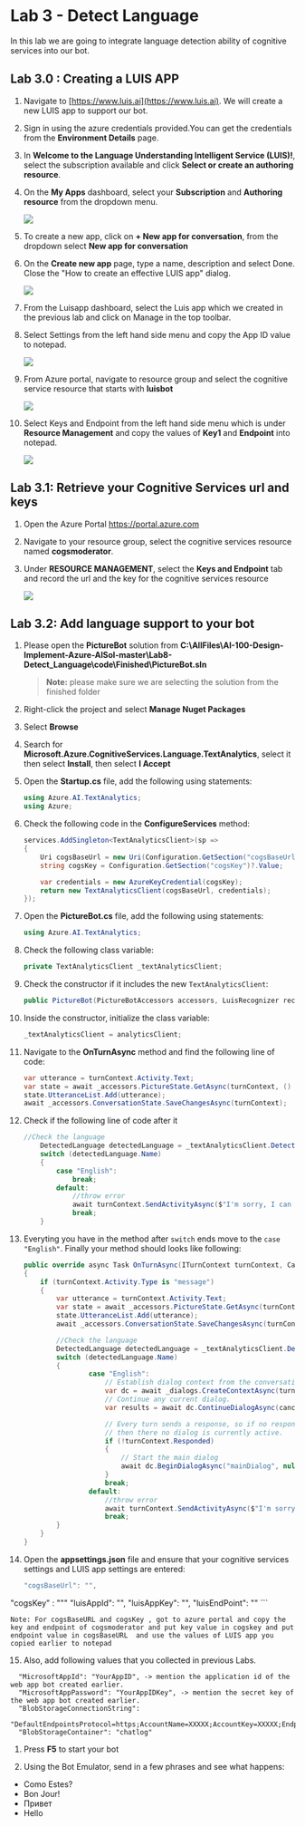 # Lab 3 - Detect Language

In this lab we are going to integrate language detection ability of cognitive services into our bot.

## Lab 3.0 : Creating a LUIS APP

1. Navigate to [https://www.luis.ai](https://www.luis.ai). We will create a new LUIS app to support our bot.

1. Sign in using the azure credentials provided.You can get the credentials from the **Environment Details** page.

1. In **Welcome to the Language Understanding Intelligent Service (LUIS)!**, select the subscription available and click **Select or create an authoring resource**.

1. On the **My Apps** dashboard, select your **Subscription** and **Authoring resource** from the dropdown menu.

   ![](./1.png)

1. To create a new app, click on **+ New app for conversation**, from the dropdown select **New app for conversation**

1. On the **Create new app** page, type a name, description and select Done. Close the "How to create an effective LUIS app" dialog.

   ![](./2.png)

1. From the Luisapp dashboard, select the Luis app which we created in the previous lab and click on Manage in the top toolbar.

1. Select Settings from the left hand side menu and copy the App ID value to notepad.

   ![](./3.png)

1. From Azure portal, navigate to resource group and select the cognitive service resource that starts with **luisbot**

   ![](./4.png)

1. Select Keys and Endpoint from the left hand side menu which is under **Resource Management** and copy the values of **Key1** and **Endpoint** into notepad.

   ![](./5.png)

## Lab 3.1: Retrieve your Cognitive Services url and keys

1. Open the Azure Portal https://portal.azure.com

2. Navigate to your resource group, select the cognitive services resource named **cogsmoderator**.

1. Under **RESOURCE MANAGEMENT**, select the **Keys and Endpoint** tab and record the url and the key for the cognitive services resource

   ![](./6.png)

## Lab 3.2: Add language support to your bot

1. Please open the **PictureBot** solution from **C:\AllFiles\AI-100-Design-Implement-Azure-AISol-master\Lab8-Detect_Language\code\Finished\PictureBot.sln**

      >**Note:** please make sure we are selecting the solution from the finished folder

1. Right-click the project and select **Manage Nuget Packages**

1. Select **Browse**

1. Search for **Microsoft.Azure.CognitiveServices.Language.TextAnalytics**, select it then select **Install**, then select **I Accept**

1. Open the **Startup.cs** file, add the following using statements:

    ```csharp
    using Azure.AI.TextAnalytics;
    using Azure;
    ```

6. Check the following code in the **ConfigureServices** method:

    ```csharp
    services.AddSingleton<TextAnalyticsClient>(sp =>
    {
        Uri cogsBaseUrl = new Uri(Configuration.GetSection("cogsBaseUrl")?.Value);
        string cogsKey = Configuration.GetSection("cogsKey")?.Value;

        var credentials = new AzureKeyCredential(cogsKey);
        return new TextAnalyticsClient(cogsBaseUrl, credentials);
    });
    ```

1. Open the **PictureBot.cs** file, add the following using statements:

    ```csharp
    using Azure.AI.TextAnalytics;
    ```

8. Check the following class variable:

    ```csharp
    private TextAnalyticsClient _textAnalyticsClient;
    ```

9. Check the constructor if it includes the new `TextAnalyticsClient`:

    ```csharp
    public PictureBot(PictureBotAccessors accessors, LuisRecognizer recognizer, TextAnalyticsClient analyticsClient)
    ```

1. Inside the constructor, initialize the class variable:

    ```csharp
    _textAnalyticsClient = analyticsClient;
    ```

1. Navigate to the **OnTurnAsync** method and find the following line of code:

    ```csharp
    var utterance = turnContext.Activity.Text;
    var state = await _accessors.PictureState.GetAsync(turnContext, () => new PictureState());
    state.UtteranceList.Add(utterance);
    await _accessors.ConversationState.SaveChangesAsync(turnContext);
    ```

12. Check if the following line of code after it

    ```csharp
    //Check the language
        DetectedLanguage detectedLanguage = _textAnalyticsClient.DetectLanguage(turnContext.Activity.Text);
        switch (detectedLanguage.Name)
        {
            case "English":
                break;
            default:
                //throw error
                await turnContext.SendActivityAsync($"I'm sorry, I can only understand English. [{detectedLanguage.Name}]");
                break;
        }
    ```

1. Everyting you have in the method after `switch` ends move to the `case "English"`. Finally your method should looks like following:

    ```csharp
    public override async Task OnTurnAsync(ITurnContext turnContext, CancellationToken cancellationToken = default(CancellationToken))
    {
        if (turnContext.Activity.Type is "message")
        {
            var utterance = turnContext.Activity.Text;
            var state = await _accessors.PictureState.GetAsync(turnContext,() => new PictureState());
            state.UtteranceList.Add(utterance);
            await _accessors.ConversationState.SaveChangesAsync(turnContext);

            //Check the language
            DetectedLanguage detectedLanguage = _textAnalyticsClient.DetectLanguage(turnContext.Activity.Text);
            switch (detectedLanguage.Name)
            {
                    case "English":
                        // Establish dialog context from the conversation state.
                        var dc = await _dialogs.CreateContextAsync(turnContext);
                        // Continue any current dialog.
                        var results = await dc.ContinueDialogAsync(cancellationToken);

                        // Every turn sends a response, so if no response was sent,
                        // then there no dialog is currently active.
                        if (!turnContext.Responded)
                        {
                            // Start the main dialog
                            await dc.BeginDialogAsync("mainDialog", null, cancellationToken);
                        }
                        break;
                    default:
                        //throw error
                        await turnContext.SendActivityAsync($"I'm sorry, I can only understand English. [{detectedLanguage.Name}]");
                        break;
            }
        }
    }
    ```


1. Open the **appsettings.json** file and ensure that your cognitive services settings and LUIS app settings are entered:

    ```csharp
    "cogsBaseUrl": "",
"cogsKey" :  """
"luisAppId": "",
"luisAppKey": "",
"luisEndPoint": ""
    ```

`Note: For cogsBaseURL and cogsKey , got to azure portal and copy the key and endpoint of cogsmoderator and put key value in cogskey and put endpoint value in cogsBaseURL  and use the values of LUIS app you copied earlier to notepad`

15. Also, add following values that you collected in previous Labs.

```
  "MicrosoftAppId": "YourAppID", -> mention the application id of the web app bot created earlier.
  "MicrosoftAppPassword": "YourAppIDKey", -> mention the secret key of the web app bot created earlier.
  "BlobStorageConnectionString": 
  "DefaultEndpointsProtocol=https;AccountName=XXXXX;AccountKey=XXXXX;EndpointSuffix=core.windows.net",
  "BlobStorageContainer": "chatlog"

```

1. Press **F5** to start your bot

1. Using the Bot Emulator, send in a few phrases and see what happens:

- Como Estes?
- Bon Jour!
- Привет
- Hello







